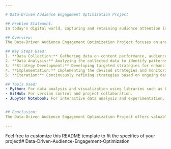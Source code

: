```yaml
---

# Data-Driven Audience Engagement Optimization Project

## Problem Statement:
In today's digital world, capturing and retaining audience attention is becoming increasingly challenging. With a plethora of content available online, creators need effective strategies to stand out and engage their audience. This project aims to address this challenge by leveraging data insights to optimize audience engagement strategies.

## Overview:
The Data-Driven Audience Engagement Optimization Project focuses on analyzing audience behavior, content performance, and sentiment trends to identify opportunities for enhancing audience engagement. By understanding audience preferences and behavior, creators can tailor their content strategies to better resonate with their target audience and drive higher engagement levels.

## Key Steps Used:
1. **Data Collection:** Gathering data on content performance, audience interactions, and sentiment trends.
2. **Data Analysis:** Analyzing the collected data to identify patterns, trends, and audience preferences.
3. **Strategy Development:** Developing targeted strategies for enhancing audience engagement based on data insights.
4. **Implementation:** Implementing the devised strategies and monitoring their effectiveness.
5. **Iteration:** Continuously refining strategies based on ongoing data analysis and audience feedback.

## Tools Used:
- Python: For data analysis and visualization using libraries such as Pandas, NumPy, and Matplotlib.
- GitHub: For version control and project collaboration.
- Jupyter Notebook: For interactive data analysis and experimentation.


## Conclusion:
The Data-Driven Audience Engagement Optimization Project offers valuable insights and strategies for content creators looking to enhance audience engagement. By leveraging data insights, creators can better understand their audience, tailor their content strategies accordingly, and ultimately drive higher levels of audience engagement and satisfaction.

---
```


Feel free to customize this README template to fit the specifics of your project!# Data-Driven-Audience-Engagement-Optimization
